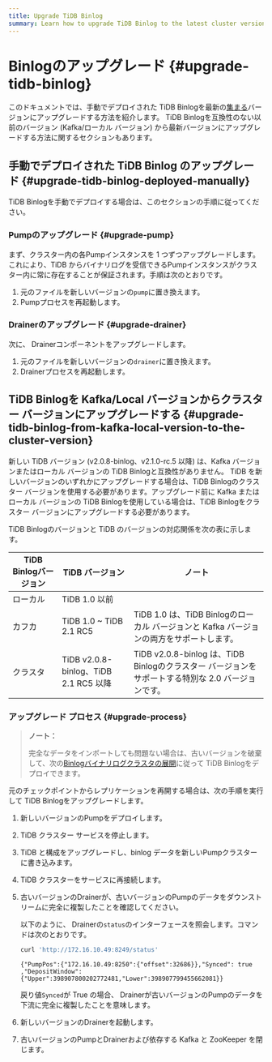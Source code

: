 ```yaml
---
title: Upgrade TiDB Binlog
summary: Learn how to upgrade TiDB Binlog to the latest cluster version.
---
```


# Binlogのアップグレード {#upgrade-tidb-binlog}

このドキュメントでは、手動でデプロイされた TiDB Binlogを最新の[集まる](/tidb-binlog/tidb-binlog-overview.md)バージョンにアップグレードする方法を紹介します。 TiDB Binlogを互換性のない以前のバージョン (Kafka/ローカル バージョン) から最新バージョンにアップグレードする方法に関するセクションもあります。

## 手動でデプロイされた TiDB Binlog のアップグレード {#upgrade-tidb-binlog-deployed-manually}

TiDB Binlogを手動でデプロイする場合は、このセクションの手順に従ってください。

### Pumpのアップグレード {#upgrade-pump}

まず、クラスター内の各Pumpインスタンスを 1 つずつアップグレードします。これにより、TiDB からバイナリログを受信できるPumpインスタンスがクラスター内に常に存在することが保証されます。手順は次のとおりです。

1.  元のファイルを新しいバージョンの`pump`に置き換えます。
2.  Pumpプロセスを再起動します。

### Drainerのアップグレード {#upgrade-drainer}

次に、 Drainerコンポーネントをアップグレードします。

1.  元のファイルを新しいバージョンの`drainer`に置き換えます。
2.  Drainerプロセスを再起動します。

## TiDB Binlogを Kafka/Local バージョンからクラスター バージョンにアップグレードする {#upgrade-tidb-binlog-from-kafka-local-version-to-the-cluster-version}

新しい TiDB バージョン (v2.0.8-binlog、v2.1.0-rc.5 以降) は、Kafka バージョンまたはローカル バージョンの TiDB Binlogと互換性がありません。 TiDB を新しいバージョンのいずれかにアップグレードする場合は、TiDB Binlogのクラスター バージョンを使用する必要があります。アップグレード前に Kafka またはローカル バージョンの TiDB Binlogを使用している場合は、TiDB Binlogをクラスター バージョンにアップグレードする必要があります。

TiDB Binlogのバージョンと TiDB のバージョンの対応関係を次の表に示します。

| TiDB Binlogバージョン | TiDB バージョン                         | ノート                                                                 |
| ---------------- | ---------------------------------- | ------------------------------------------------------------------- |
| ローカル             | TiDB 1.0 以前                        |                                                                     |
| カフカ              | TiDB 1.0 ~ TiDB 2.1 RC5            | TiDB 1.0 は、TiDB Binlogのローカル バージョンと Kafka バージョンの両方をサポートします。          |
| クラスタ             | TiDB v2.0.8-binlog、TiDB 2.1 RC5 以降 | TiDB v2.0.8-binlog は、TiDB Binlogのクラスター バージョンをサポートする特別な 2.0 バージョンです。 |

### アップグレード プロセス {#upgrade-process}

> **ノート：**
>
> 完全なデータをインポートしても問題ない場合は、古いバージョンを破棄して、次の[Binlogバイナリログクラスタの展開](/tidb-binlog/deploy-tidb-binlog.md)に従って TiDB Binlogをデプロイできます。

元のチェックポイントからレプリケーションを再開する場合は、次の手順を実行して TiDB Binlogをアップグレードします。

1.  新しいバージョンのPumpをデプロイします。

2.  TiDB クラスター サービスを停止します。

3.  TiDB と構成をアップグレードし、binlog データを新しいPumpクラスターに書き込みます。

4.  TiDB クラスターをサービスに再接続します。

5.  古いバージョンのDrainerが、古いバージョンのPumpのデータをダウンストリームに完全に複製したことを確認してください。

    以下のように、 Drainerの`status`のインターフェースを照会します。コマンドは次のとおりです。

    
    ```bash
    curl 'http://172.16.10.49:8249/status'
    ```

    ```
    {"PumpPos":{"172.16.10.49:8250":{"offset":32686}},"Synced": true ,"DepositWindow":{"Upper":398907800202772481,"Lower":398907799455662081}}
    ```

    戻り値`Synced`が True の場合、 Drainerが古いバージョンのPumpのデータを下流に完全に複製したことを意味します。

6.  新しいバージョンのDrainerを起動します。

7.  古いバージョンのPumpとDrainerおよび依存する Kafka と ZooKeeper を閉じます。
